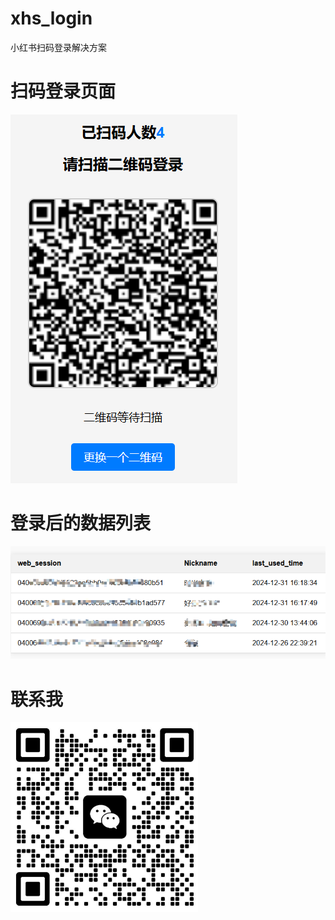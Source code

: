 # xhs_login
小红书扫码登录解决方案

# 扫码登录页面
<img src="小红书扫码登陆解决方案.png">

# 登录后的数据列表
<img src="小红书扫码登陆账号.png">

# 联系我
<img src="微信.png" width="300">
